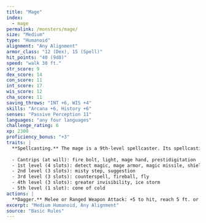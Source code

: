 ```yaml
---
title: "Mage"
index:
  - mage
permalink: /monsters/mage/
size: "Medium"
type: "Humanoid"
alignment: "Any Alignment"
armor_class: "12 (Dex), 15 (Spell)"
hit_points: "40 (9d8)"
speed: "walk 30 ft."
str_score: 9
dex_score: 14
con_score: 11
int_score: 17
wis_score: 12
cha_score: 11
saving_throws: "INT +6, WIS +4"
skills: "Arcana +6, History +6"
senses: "Passive Perception 11"
languages: "any four languages"
challenge_rating: 6
xp: 2300
proficiency_bonus: "+3"
traits: |
  **Spellcasting.** The mage is a 9th-level spellcaster. Its spellcasting ability is Intelligence (spell save DC 14, +6 to hit with spell attacks). The mage has the following wizard spells prepared:
  
  - Cantrips (at will): fire bolt, light, mage hand, prestidigitation
  - 1st level (4 slots): detect magic, mage armor, magic missile, shield
  - 2nd level (3 slots): misty step, suggestion
  - 3rd level (3 slots): counterspell, fireball, fly
  - 4th level (3 slots): greater invisibility, ice storm
  - 5th level (1 slot): cone of cold
actions: |
  **Dagger.** Melee or Ranged Weapon Attack: +5 to hit, reach 5 ft. or range 20/60 ft., one target. Hit: 4 (1d4 + 2) piercing damage.
excerpt: "Medium Humanoid, Any Alignment"
source: "Basic Rules"
---
```

